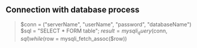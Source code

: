 ## Connection with database process

> $conn = ("serverName", "userName", "password", "databaseName")
>  $sql = "SELECT * FORM table";
>  $result = mysqli_query($conn, $sql)
>  while($row = mysqli_fetch_assoc($row))
